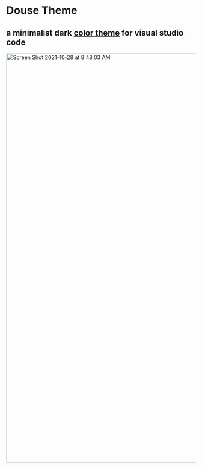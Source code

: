 # Douse Theme

## a minimalist dark [color theme](https://marketplace.visualstudio.com/items?itemName=dommandy.douse) for visual studio code

<img width="1087" alt="Screen Shot 2021-10-28 at 8 48 03 AM" src="https://user-images.githubusercontent.com/10066435/139290916-f86e9eab-7e69-4378-90b4-4c7b2c21f175.png">
